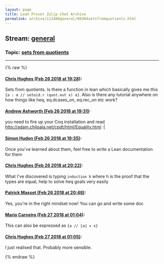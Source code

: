 ```yaml
---
layout: page
title: Lean Prover Zulip Chat Archive 
permalink: archive/113488general/98304setsfromquotients.html
---
```


## Stream: [general](index.html)
### Topic: [sets from quotients](98304setsfromquotients.html)

---


{% raw %}
#### [ Chris Hughes (Feb 26 2018 at 19:28)](https://leanprover.zulipchat.com/#narrow/stream/113488-general/topic/sets%20from%20quotients/near/123007417):
Sets from quotients. Is there a function in lean which basically gives me this `{a : α // setoid.r (quot.out x) a}`. Also is there any tutorial anywhere on how things like heq, eq.dcases_on, eq.rec_on etc work?

#### [ Andrew Ashworth (Feb 26 2018 at 19:31)](https://leanprover.zulipchat.com/#narrow/stream/113488-general/topic/sets%20from%20quotients/near/123007526):
you need to fire up your Coq installation and read http://adam.chlipala.net/cpdt/html/Equality.html :|

#### [ Simon Hudon (Feb 26 2018 at 19:35)](https://leanprover.zulipchat.com/#narrow/stream/113488-general/topic/sets%20from%20quotients/near/123007681):
Once you've learned about them, feel free to write a Lean documentation for them

#### [ Chris Hughes (Feb 26 2018 at 20:22)](https://leanprover.zulipchat.com/#narrow/stream/113488-general/topic/sets%20from%20quotients/near/123009408):
What I've discovered is typing `induction h` where h is the proof that the types are equal, help to solve heq goals very easily

#### [ Patrick Massot (Feb 26 2018 at 20:48)](https://leanprover.zulipchat.com/#narrow/stream/113488-general/topic/sets%20from%20quotients/near/123010391):
Yes, you're in the right mindset now! You can go and write some doc

#### [ Mario Carneiro (Feb 27 2018 at 01:04)](https://leanprover.zulipchat.com/#narrow/stream/113488-general/topic/sets%20from%20quotients/near/123019353):
This can also be expressed as `{a // ⟦a⟧ = x}`

#### [ Chris Hughes (Feb 27 2018 at 01:05)](https://leanprover.zulipchat.com/#narrow/stream/113488-general/topic/sets%20from%20quotients/near/123019369):
I just realised that. Probably more sensible.


{% endraw %}
